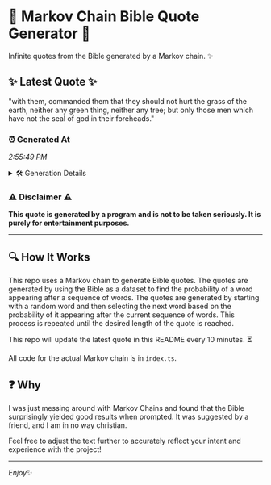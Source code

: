 # 📖 Markov Chain Bible Quote Generator 📖

Infinite quotes from the Bible generated by a Markov chain. ✨

## ✨ Latest Quote ✨
"with them, commanded them that they should not hurt the grass of the earth, neither any green thing, neither any tree; but only those men which have not the seal of god in their foreheads."

### ⏰ Generated At
*2:55:49 PM*

<details>
    <summary>🛠️ Generation Details</summary>
    <p>
        <strong>🌱 Seed:</strong> with<br>
        <strong>🔄 Iterations:</strong> 34<br>
        <strong>📜 Context History:</strong><br>[ with ]: them,<br>[ with, them, ]: commanded<br>[ with, them,, commanded ]: them<br>[ with, them,, commanded, them ]: that<br>[ with, them,, commanded, them, that ]: they<br>[ with, them,, commanded, them, that, they ]: should<br>[ them,, commanded, them, that, they, should ]: not<br>[ commanded, them, that, they, should, not ]: hurt<br>[ them, that, they, should, not, hurt ]: the<br>[ that, they, should, not, hurt, the ]: grass<br>[ they, should, not, hurt, the, grass ]: of<br>[ should, not, hurt, the, grass, of ]: the<br>[ not, hurt, the, grass, of, the ]: earth,<br>[ hurt, the, grass, of, the, earth, ]: neither<br>[ the, grass, of, the, earth,, neither ]: any<br>[ grass, of, the, earth,, neither, any ]: green<br>[ of, the, earth,, neither, any, green ]: thing,<br>[ the, earth,, neither, any, green, thing, ]: neither<br>[ earth,, neither, any, green, thing,, neither ]: any<br>[ neither, any, green, thing,, neither, any ]: tree;<br>[ any, green, thing,, neither, any, tree; ]: but<br>[ green, thing,, neither, any, tree;, but ]: only<br>[ thing,, neither, any, tree;, but, only ]: those<br>[ neither, any, tree;, but, only, those ]: men<br>[ any, tree;, but, only, those, men ]: which<br>[ tree;, but, only, those, men, which ]: have<br>[ but, only, those, men, which, have ]: not<br>[ only, those, men, which, have, not ]: the<br>[ those, men, which, have, not, the ]: seal<br>[ men, which, have, not, the, seal ]: of<br>[ which, have, not, the, seal, of ]: god<br>[ have, not, the, seal, of, god ]: in<br>[ not, the, seal, of, god, in ]: their<br>[ the, seal, of, god, in, their ]: foreheads.<br>
    </p>
</details>

### ⚠️ Disclaimer ⚠️
**This quote is generated by a program and is not to be taken seriously. It is purely for entertainment purposes.**

---

## 🔍 How It Works

This repo uses a Markov chain to generate Bible quotes. The quotes are generated by using the Bible as a dataset to find the probability of a word appearing after a sequence of words. The quotes are generated by starting with a random word and then selecting the next word based on the probability of it appearing after the current sequence of words. This process is repeated until the desired length of the quote is reached.

This repo will update the latest quote in this README every 10 minutes. ⏳

All code for the actual Markov chain is in `index.ts`.

## ❓ Why

I was just messing around with Markov Chains and found that the Bible surprisingly yielded good results when prompted. 
It was suggested by a friend, and I am in no way christian.

Feel free to adjust the text further to accurately reflect your intent and experience with the project!

---

*Enjoy*✨

